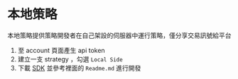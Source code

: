 # 本地策略
本地策略提供策略開發者在自己架設的伺服器中運行策略，僅分享交易訊號給平台

1. 至 account 頁面產生 api token
2. 建立一支 strategy ，勾選 `Local Side`
3. 下載 [SDK](https://drive.google.com/open?id=1NVanTME-1roTcjfXwJ1vl_xA6SDVIlzM) 並參考裡面的 `Readme.md` 進行開發

